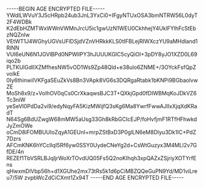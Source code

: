 -----BEGIN AGE ENCRYPTED FILE-----
YWdlLWVuY3J5cHRpb24ub3JnL3YxCi0+IFgyNTUxOSA3bmNTRW56L0dyT2F4WDBk
K2dEbHZMTWxWWnVWMnJrcU5ic1gwUzN1WEU0CkhhejY4UklFYlhFcStEbzNQZnIw
VEtWT1J4WGhyUGVsUFlDSjdVZnVHRkkKLS0tIFBLejRIWXczYU9aMHdland1RlNN
VUl6eUN6N1JGVlBPd0NPWllPY3hJUUUKGIC5cyQiOI+3pDY8yJO1XZD0L69iqo2b
PLTKUlGdlIXZMfhesNW5vOD1Ws9Zp48Qld+e38ulo6ZNME+/3OYckFsfQpZvolkE
0Iy6thinwiIVKFgaSEuZkVs8Bn3VApk8VG6s3DQRgaRtabk1bKNPi9BGbaolvwZE
MoSh8x9/z+VoIhOV0qCs0CrXkaqwsBJC3T+QXkjGpd0fDIWBMqKoJDkVZ6Tc3niW
yeSeVI0PdDa2vi9/edyNqyFA5KizMWijfQ3sKg6Ma8YwrfFwwAJlIxXjqXdKRadT
N64Sg6BdUZwgW68mMW5aUsg33Gh8kRbGCIcEJP/foHvfjmF1RTfHFhwkdJyZmOWe
oCmD8iFOMBUUIoZqyA1GEUnI+mrpZStBxD3P0glLN6eM8Dlyu3Dk1IC+PdZ7Dzrs
AFCmKNK6hYCcIlqI5Rf6yw0SSY0UydeCNeYg2d+CsWtGuzyx3M4MLl2v7GfDE/4n
REZEf1TbVSRLBJqIjrWoXrTOvdUQ05Fs5Q2noKIhqh3xpQAZxZSjriyXOTYrfEns
qHwxmDlVbp56h+d1XGUhe2mx73tRs5k1d6pCiMBZQQeGuPN9Yd/MD1viLreu7/5W
zvpbWcZdCiCXmt1Zx94T
-----END AGE ENCRYPTED FILE-----
